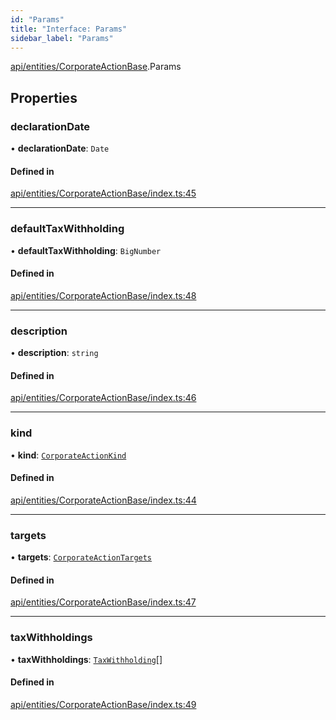 ```yaml
---
id: "Params"
title: "Interface: Params"
sidebar_label: "Params"
---
```


[api/entities/CorporateActionBase](../../../../../modules/API/Entities/CorporateActionBase/CorporateActionBase.md).Params

## Properties

### declarationDate

• **declarationDate**: `Date`

#### Defined in

[api/entities/CorporateActionBase/index.ts:45](https://github.com/PolymeshAssociation/polymesh-sdk/blob/de58d40fd/src/api/entities/CorporateActionBase/index.ts#L45)

___

### defaultTaxWithholding

• **defaultTaxWithholding**: `BigNumber`

#### Defined in

[api/entities/CorporateActionBase/index.ts:48](https://github.com/PolymeshAssociation/polymesh-sdk/blob/de58d40fd/src/api/entities/CorporateActionBase/index.ts#L48)

___

### description

• **description**: `string`

#### Defined in

[api/entities/CorporateActionBase/index.ts:46](https://github.com/PolymeshAssociation/polymesh-sdk/blob/de58d40fd/src/api/entities/CorporateActionBase/index.ts#L46)

___

### kind

• **kind**: [`CorporateActionKind`](../../../../../enums/API/Entities/CorporateActionBase/Types/CorporateActionKind/CorporateActionKind.md)

#### Defined in

[api/entities/CorporateActionBase/index.ts:44](https://github.com/PolymeshAssociation/polymesh-sdk/blob/de58d40fd/src/api/entities/CorporateActionBase/index.ts#L44)

___

### targets

• **targets**: [`CorporateActionTargets`](../Types/CorporateActionTargets/CorporateActionTargets.md)

#### Defined in

[api/entities/CorporateActionBase/index.ts:47](https://github.com/PolymeshAssociation/polymesh-sdk/blob/de58d40fd/src/api/entities/CorporateActionBase/index.ts#L47)

___

### taxWithholdings

• **taxWithholdings**: [`TaxWithholding`](../Types/TaxWithholding/TaxWithholding.md)[]

#### Defined in

[api/entities/CorporateActionBase/index.ts:49](https://github.com/PolymeshAssociation/polymesh-sdk/blob/de58d40fd/src/api/entities/CorporateActionBase/index.ts#L49)

